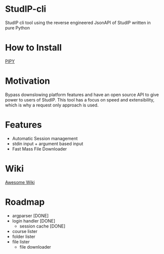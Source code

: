 # StudIP-cli
StudIP cli tool using the reverse engineered  JsonAPI of StudIP written in pure Python

# How to Install
[PIPY](https://pypi.org/project/studip-cli/)


# Motivation
Bypass downslowing platform features and have an open source API to give power to users of StudIP. This tool has a focus on speed and extensibility, which is why a request only approach is used.

# Features
- Automatic Session management
- stdin input + argument based input
- Fast Mass File Downloader

# Wiki
[Awesome Wiki](../../wiki)

# Roadmap

- argparser [DONE]
- login handler [DONE]
  - session cache [DONE]
- course lister
- folder lister
- file lister
  - file downloader
